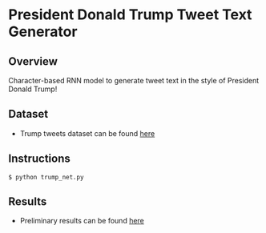 # President Donald Trump Tweet Text Generator

## Overview
Character-based RNN model to generate tweet text in the style of President Donald Trump!

## Dataset
* Trump tweets dataset can be found [here](https://github.com/mikepatel/PSC/tree/master/Text%20Generation/Trump%20Net/data)

## Instructions
```
$ python trump_net.py
```

## Results
* Preliminary results can be found [here](https://github.com/mikepatel/PSC/tree/master/Text%20Generation/Trump%20Net/Results)

